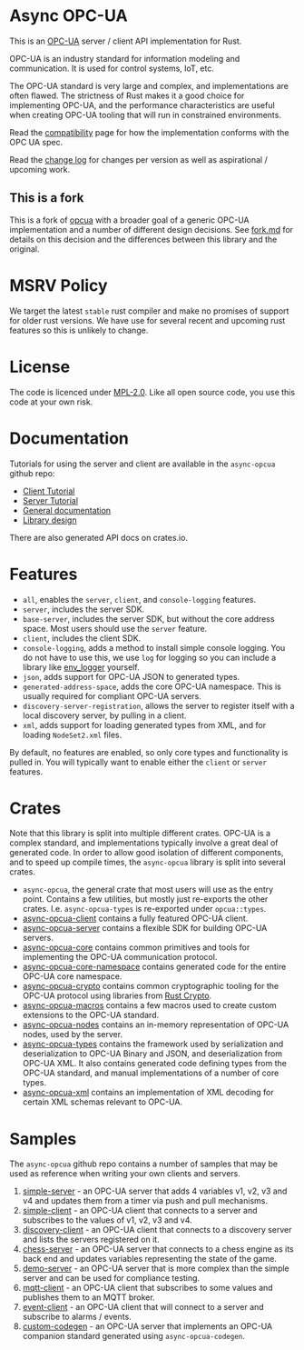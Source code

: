 # Async OPC-UA

This is an [OPC-UA](https://opcfoundation.org/about/opc-technologies/opc-ua/) server / client API implementation for Rust.

OPC-UA is an industry standard for information modeling and communication. It is used for control systems, IoT, etc.

The OPC-UA standard is very large and complex, and implementations are often flawed. The strictness of Rust makes it a good choice for implementing OPC-UA, and the performance characteristics are useful when creating OPC-UA tooling that will run in constrained environments.

Read the [compatibility](../docs/compatibility.md) page for how the implementation conforms with the OPC UA spec.

Read the [change log](../CHANGELOG.md) for changes per version as well as aspirational / upcoming work.

## This is a fork

This is a fork of [opcua](https://github.com/locka99/opcua) with a broader goal of a generic OPC-UA implementation and a number of different design decisions. See [fork.md](../docs/fork.md) for details on this decision and the differences between this library and the original.

# MSRV Policy

We target the latest `stable` rust compiler and make no promises of support for older rust versions. We have use for several recent and upcoming rust features so this is unlikely to change.

# License

The code is licenced under [MPL-2.0](https://opensource.org/licenses/MPL-2.0). Like all open source code, you use this code at your own risk.

# Documentation

Tutorials for using the server and client are available in the `async-opcua` github repo:

* [Client Tutorial](../docs/client.md)
* [Server Tutorial](../docs/server.md)
* [General documentation](../docs/opc_ua_overview.md)
* [Library design](../docs/design.md)

There are also generated API docs on crates.io.

# Features

* `all`, enables the `server`, `client`, and `console-logging` features.
* `server`, includes the server SDK.
* `base-server`, includes the server SDK, but without the core address space. Most users should use the `server` feature.
* `client`, includes the client SDK.
* `console-logging`, adds a method to install simple console logging. You do not have to use this, we use `log` for logging so you can include a library like [env_logger](https://docs.rs/env_logger/latest/env_logger/) yourself.
* `json`, adds support for OPC-UA JSON to generated types.
* `generated-address-space`, adds the core OPC-UA namespace. This is usually required for compliant OPC-UA servers.
* `discovery-server-registration`, allows the server to register itself with a local discovery server, by pulling in a client.
* `xml`, adds support for loading generated types from XML, and for loading `NodeSet2.xml` files.

By default, no features are enabled, so only core types and functionality is pulled in. You will typically want to enable either the `client` or `server` features.

# Crates

Note that this library is split into multiple different crates. OPC-UA is a complex standard, and implementations typically involve a great deal of generated code. In order to allow good isolation of different components, and to speed up compile times, the `async-opcua` library is split into several crates.

* `async-opcua`, the general crate that most users will use as the entry point. Contains a few utilities, but mostly just re-exports the other crates. I.e. `async-opcua-types` is re-exported under `opcua::types`.
* [async-opcua-client](https://crates.io/crates/async-opcua-client) contains a fully featured OPC-UA client.
* [async-opcua-server](https://crates.io/crates/async-opcua-server) contains a flexible SDK for building OPC-UA servers.
* [async-opcua-core](https://crates.io/crates/async-opcua-core) contains common primitives and tools for implementing the OPC-UA communication protocol.
* [async-opcua-core-namespace](https://crates.io/crates/async-opcua-core-namespace) contains generated code for the entire OPC-UA core namespace.
* [async-opcua-crypto](https://crates.io/crates/async-opcua-crypto) contains common cryptographic tooling for the OPC-UA protocol using libraries from [Rust Crypto](https://github.com/rustcrypto).
* [async-opcua-macros](https://crates.io/crates/async-opcua-macros) contains a few macros used to create custom extensions to the OPC-UA standard.
* [async-opcua-nodes](https://crates.io/crates/async-opcua-nodes) contains an in-memory representation of OPC-UA nodes, used by the server.
* [async-opcua-types](https://crates.io/crates/async-opcua-types) contains the framework used by serialization and deserialization to OPC-UA Binary and JSON, and deserialization from OPC-UA XML. It also contains generated code defining types from the OPC-UA standard, and manual implementations of a number of core types.
* [async-opcua-xml](https://crates.io/crates/async-opcua-xml) contains an implementation of XML decoding for certain XML schemas relevant to OPC-UA.

# Samples

The `async-opcua` github repo contains a number of samples that may be used as reference when writing your own clients and servers.

1. [simple-server](../samples/simple-server) - an OPC-UA server that adds 4 variables v1, v2, v3 and v4 and updates them from a timer via push and pull mechanisms.
2. [simple-client](../samples/simple-client) - an OPC-UA client that connects to a server and subscribes to the values of v1, v2, v3 and v4.
3. [discovery-client](../samples/discovery-client) - an OPC-UA client that connects to a discovery server and lists the servers registered on it.
4. [chess-server](../samples/chess-server) - an OPC-UA server that connects to a chess engine as its back end and updates variables representing the state of the game.
5. [demo-server](../samples/demo-server) - an OPC-UA server that is more complex than the simple server and can be used for compliance testing.
6. [mqtt-client](../samples/mqtt-client) - an OPC-UA client that subscribes to some values and publishes them to an MQTT broker.
7. [event-client](../samples/event-client) - an OPC-UA client that will connect to a server and subscribe to alarms / events.
8. [custom-codegen](../samples/custom-codegen) - an OPC-UA server that implements an OPC-UA companion standard generated using `async-opcua-codegen`.
